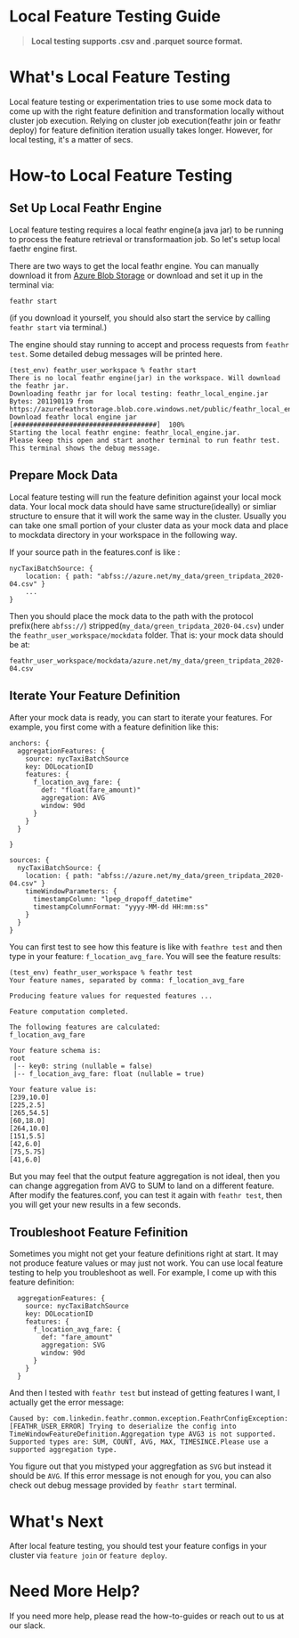 # Local Feature Testing Guide
>**Local testing supports .csv and .parquet source format.**

# What's Local Feature Testing
Local feature testing or experimentation tries to use some mock data to come up with the right feature definition and transformation locally without cluster job execution. Relying on cluster job execution(feathr join or feathr deploy) for feature definition iteration usually takes longer. However, for local testing, it's a matter of secs.


# How-to Local Feature Testing
## Set Up Local Feathr Engine
Local feature testing requires a local feathr engine(a java jar) to be running to process the feature retrieval or transformaation job. So let's setup local faethr engine first.

There are two ways to get the local feathr engine. You can manually download it from [Azure Blob Storage](https://azurefeathrstorage.blob.core.windows.net/public/feathr_local_engine.jar) or download and set it up in the terminal via: 

`feathr start`

(if you download it yourself, you should also start the service by calling `feathr start` via terminal.)

The engine should stay running to accept and process requests from `feathr test`. Some detailed debug messages will be printed here.

```
(test_env) feathr_user_workspace % feathr start
There is no local feathr engine(jar) in the workspace. Will download the feathr jar.
Downloading feathr jar for local testing: feathr_local_engine.jar Bytes: 201190119 from https://azurefeathrstorage.blob.core.windows.net/public/feathr_local_engine.jar
Download feathr local engine jar  [####################################]  100%          
Starting the local feathr engine: feathr_local_engine.jar.
Please keep this open and start another terminal to run feathr test. This terminal shows the debug message.

```

## Prepare Mock Data
Local feature testing will run the feature definition against your local mock data. Your local mock data should have same structure(ideally) or simliar structure to ensure that it will work the same way in the cluster. Usually you can take one small portion of your cluster data as your mock data and place to mockdata directory in your workspace in the following way.

If your source path in the features.conf is like :
```
nycTaxiBatchSource: {
    location: { path: "abfss://azure.net/my_data/green_tripdata_2020-04.csv" }
    ...
}
```
Then you should place the mock data to the path with the protocol prefix(here `abfss://`) stripped(`my_data/green_tripdata_2020-04.csv`) under the `feathr_user_workspace/mockdata` folder. That is: your mock data should be at:
```
feathr_user_workspace/mockdata/azure.net/my_data/green_tripdata_2020-04.csv
```

## Iterate Your Feature Definition
After your mock data is ready, you can start to iterate your features. For example, you first come with a feature definition like this: 
```
anchors: {
  aggregationFeatures: {
    source: nycTaxiBatchSource
    key: DOLocationID
    features: {
      f_location_avg_fare: {
        def: "float(fare_amount)"
        aggregation: AVG
        window: 90d
      }
    }
  }

}

sources: {
  nycTaxiBatchSource: {
    location: { path: "abfss://azure.net/my_data/green_tripdata_2020-04.csv" }
    timeWindowParameters: {
      timestampColumn: "lpep_dropoff_datetime"
      timestampColumnFormat: "yyyy-MM-dd HH:mm:ss"
    }
  }
}
```
You can first test to see how this feature is like with `feathre test` and then type in your feature: `f_location_avg_fare`. You will see the feature results:
```
(test_env) feathr_user_workspace % feathr test
Your feature names, separated by comma: f_location_avg_fare

Producing feature values for requested features ... 

Feature computation completed.

The following features are calculated: 
f_location_avg_fare 

Your feature schema is: 
root
 |-- key0: string (nullable = false)
 |-- f_location_avg_fare: float (nullable = true)
 
Your feature value is: 
[239,10.0] 
[225,2.5] 
[265,54.5] 
[60,18.0] 
[264,10.0] 
[151,5.5] 
[42,6.0] 
[75,5.75] 
[41,6.0] 

```
But you may feel that the output feature aggregation is not ideal, then you can change aggregation from AVG to SUM to land on a different feature. After modify the features.conf, you can test it again with `feathr test`, then you will get your new results in a few seconds.

## Troubleshoot Feature Fefinition
Sometimes you might not get your feature definitions right at start. It may not produce feature values or may just not work. You can use local feature testing to help you troubleshoot as well. For example, I come up with this feature definition:
```
  aggregationFeatures: {
    source: nycTaxiBatchSource
    key: DOLocationID
    features: {
      f_location_avg_fare: {
        def: "fare_amount"
        aggregation: SVG
        window: 90d
      }
    }
  }
```
And then I tested with `feathr test` but instead of getting features I want, I actually get the error message:
```
Caused by: com.linkedin.feathr.common.exception.FeathrConfigException: [FEATHR_USER_ERROR] Trying to deserialize the config into TimeWindowFeatureDefinition.Aggregation type AVG3 is not supported. Supported types are: SUM, COUNT, AVG, MAX, TIMESINCE.Please use a supported aggregation type.
```
You figure out that you mistyped your aggregfation as `SVG` but instead it should be `AVG`. If this error message is not enough for you, you can also check out debug message provided by `feathr start` terminal.

# What's Next
After local feature testing, you should test your feature configs in your cluster via `feature join` or `feature deploy`.

# Need More Help?
If you need more help, please read the how-to-guides or reach out to us at our slack.
